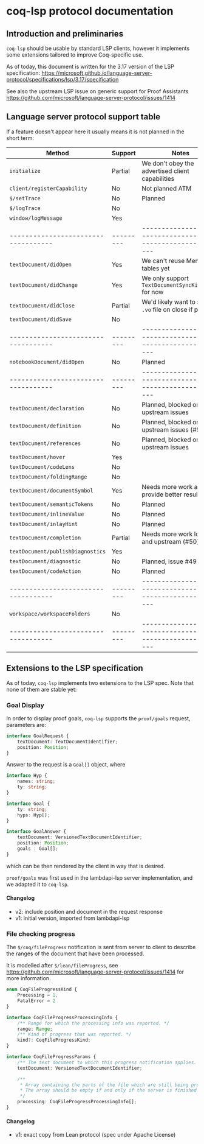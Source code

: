 # coq-lsp protocol documentation

## Introduction and preliminaries

`coq-lsp` should be usable by standard LSP clients, however it
implements some extensions tailored to improve Coq-specific use.

As of today, this document is written for the 3.17 version of the LSP specification:
https://microsoft.github.io/language-server-protocol/specifications/lsp/3.17/specification

See also the upstream LSP issue on generic support for Proof
Assistants
https://github.com/microsoft/language-server-protocol/issues/1414

## Language server protocol support table

If a feature doesn't appear here it usually means it is not planned in the short term:

| Method                            | Support | Notes                                                      |
|-----------------------------------|---------|------------------------------------------------------------|
| `initialize`                      | Partial | We don't obey the advertised client capabilities           |
| `client/registerCapability`       | No      | Not planned ATM                                            |
| `$/setTrace`                      | No      | Planned                                                    |
| `$/logTrace`                      | No      |                                                            |
| `window/logMessage`               | Yes     |                                                            |
|-----------------------------------|---------|------------------------------------------------------------|
| `textDocument/didOpen`            | Yes     | We can't reuse Memo tables yet                             |
| `textDocument/didChange`          | Yes     | We only support `TextDocumentSyncKind.Full` for now        |
| `textDocument/didClose`           | Partial | We'd likely want to save a `.vo` file on close if possible |
| `textDocument/didSave`            | No      |                                                            |
|-----------------------------------|---------|------------------------------------------------------------|
| `notebookDocument/didOpen`        | No      | Planned                                                    |
|-----------------------------------|---------|------------------------------------------------------------|
| `textDocument/declaration`        | No      | Planned, blocked on upstream issues                        |
| `textDocument/definition`         | No      | Planned, blocked on upstream issues (#53)                  |
| `textDocument/references`         | No      | Planned, blocked on upstream issues                        |
| `textDocument/hover`              | Yes     |                                                            |
| `textDocument/codeLens`           | No      |                                                            |
| `textDocument/foldingRange`       | No      |                                                            |
| `textDocument/documentSymbol`     | Yes     | Needs more work as to provide better results               |
| `textDocument/semanticTokens`     | No      | Planned                                                    |
| `textDocument/inlineValue`        | No      | Planned                                                    |
| `textDocument/inlayHint`          | No      | Planned                                                    |
| `textDocument/completion`         | Partial | Needs more work locally and upstream (#50)                 |
| `textDocument/publishDiagnostics` | Yes     |                                                            |
| `textDocument/diagnostic`         | No      | Planned, issue #49                                         |
| `textDocument/codeAction`         | No      | Planned                                                    |
|-----------------------------------|---------|------------------------------------------------------------|
| `workspace/workspaceFolders`      | No      |                                                            |
|-----------------------------------|---------|------------------------------------------------------------|


## Extensions to the LSP specification

As of today, `coq-lsp` implements two extensions to the LSP spec. Note
that none of them are stable yet:

### Goal Display

In order to display proof goals, `coq-lsp` supports the `proof/goals` request, parameters are:
```typescript
interface GoalRequest {
    textDocument: TextDocumentIdentifier;
    position: Position;
}
```

Answer to the request is a `Goal[]` object, where
```typescript
interface Hyp {
    names: string;
    ty: string;
}

interface Goal {
    ty: string;
    hyps: Hyp[];
}

interface GoalAnswer {
    textDocument: VersionedTextDocumentIdentifier;
    position: Position;
    goals : Goal[];
}

```

which can be then rendered by the client in way that is desired.

`proof/goals` was first used in the lambdapi-lsp server implementation, and we adapted it to `coq-lsp`.

#### Changelog

- v2: include position and document in the request response
- v1: initial version, imported from lambdapi-lsp

### File checking progress

The `$/coq/fileProgress` notification is sent from server to client to
describe the ranges of the document that have been processed.

It is modelled after `$/lean/fileProgress`, see
https://github.com/microsoft/language-server-protocol/issues/1414 for more information.

```typescript
enum CoqFileProgressKind {
    Processing = 1,
    FatalError = 2
}

interface CoqFileProgressProcessingInfo {
    /** Range for which the processing info was reported. */
    range: Range;
    /** Kind of progress that was reported. */
    kind?: CoqFileProgressKind;
}

interface CoqFileProgressParams {
    /** The text document to which this progress notification applies. */
    textDocument: VersionedTextDocumentIdentifier;

    /**
     * Array containing the parts of the file which are still being processed.
     * The array should be empty if and only if the server is finished processing.
     */
    processing: CoqFileProgressProcessingInfo[];
}
```

#### Changelog

- v1: exact copy from Lean protocol (spec under Apache License)
